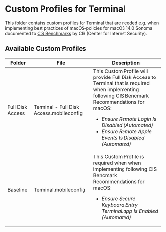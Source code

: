 # Custom Profiles for Terminal

This folder contains custom profiles for Terminal that are needed e.g. when implementing best practices of macOS-policies for macOS  14.0 Sonoma documented to [CIS Benchmarks](https://www.cisecurity.org/cis-benchmarks) by CIS (Center for Internet Security).

## Available Custom Profiles
| Folder | File | Description |
| ----------- | ----------- | ----------- |
| Full Disk Access | Terminal - Full Disk Access.mobileconfig | This Custom Profile will provide Full Disk Access to Terminal that is required when implementing following CIS Bencmark Recommendations for macOS: <ul><li>*Ensure Remote Login Is Disabled (Automated)*</li><li>*Ensure Remote Apple Events Is Disabled (Automated)*</li></ul> |
| Baseline | Terminal.mobileconfig | This Custom Profile is required when when implementing following CIS Bencmark Recommendations for macOS: <ul><li>*Ensure Secure Keyboard Entry Terminal.app Is Enabled (Automated)*</li></ul>|
